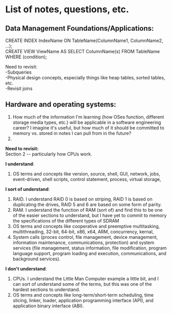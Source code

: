 # List of notes, questions, etc.

## Data Management Foundations/Applications: 
CREATE INDEX IndexName ON TableName(ColumnName1, ColumnName2, ...); <br/>
CREATE VIEW ViewName AS SELECT ColumnName(s) FROM TableName WHERE (condition); 

Need to revisit: <br/>
-Subqueries <br/>
-Physical design concepts, especially things like heap tables, sorted tables, etc. <br/>
-Revisit joins


## Hardware and operating systems:
1) How much of the information I'm learning (how OSes function, different storage media types, etc.) will be applicable in a software engineering career? I imagine it's useful, but how much of it should be committed to memory vs. stored in notes I can pull from in the future?
2)

**Need to revisit:** <br/>
Section 2 -- particularly how CPUs work.

**I understand**: <br/>
1) OS terms and concepts like version, source, shell, GUI, network, jobs, event-driven, shell scripts, control statement, process, virtual storage, 

**I sort of understand**: <br/>
1) RAID. I understand RAID 0 is based on striping, RAID 1 is based on duplicating the drives, RAID 5 and 6 are based on some form of parity.
2) RAM. I understand the function of RAM (sort of) and find this to be one of the easier sections to understand, but I have yet to commit to memory the specifications of the different types of SDRAM
3) OS terms and concepts like cooperative and preemptive multitasking, multithreading, 32-bit, 64-bit, x86, x64, ARM, concurrency, kernal,
4) System calls (proces control, file management, device management, information maintenance, communications, protection) and system services (file management, status information, file modification, program language support, program loading and execution, communications, and background services).

**I don't understand**: <br/>
1) CPUs. I understand the Little Man Computer example a little bit, and I can sort of understand some of the terms, but this was one of the hardest sections to understand.
2) OS terms and concepts like long-term/short-term scheduling, time slicing, linker, loader, application programming interface (API), and application binary interface (ABI).
